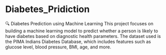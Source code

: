 # Diabetes_Pridiction
🔍 Diabetes Prediction using Machine Learning  This project focuses on building a machine learning model to predict whether a person is likely to have diabetes based on diagnostic health parameters. The dataset used is the PIMA Indians Diabetes Database, which includes features such as glucose level, blood pressure, BMI, age, and more.
